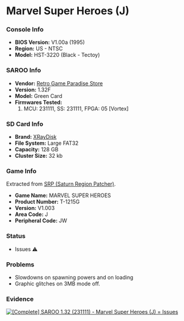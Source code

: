 # Marvel Super Heroes (J)

### Console Info

- <b>BIOS Version:</b> V1.00a (1995)
- <b>Region:</b> US - NTSC
- <b>Model:</b> HST-3220 (Black - Tectoy)

### SAROO Info

- <b>Vendor:</b> [Retro Game Paradise Store](https://s.click.aliexpress.com/e/_DlCqvfB)
- <b>Version:</b> 1.32F
- <b>Model:</b> Green Card
- <b>Firmwares Tested:</b>
  1. MCU: 231111, SS: 231111, FPGA: 05 [Vortex]

### SD Card Info

- <b>Brand:</b> [XRayDisk](https://s.click.aliexpress.com/e/_DFQnFSH)
- <b>File System:</b> Large FAT32
- <b>Capacity:</b> 128 GB
- <b>Cluster Size:</b> 32 kb

### Game Info

Extracted from [SRP (Saturn Region Patcher)](https://segaxtreme.net/resources/saturn-region-patcher.81/download).

- <b>Game Name:</b> MARVEL SUPER HEROES
- <b>Product Number:</b> T-1215G
- <b>Version:</b> V1.003
- <b>Area Code:</b> J
- <b>Peripheral Code:</b> JW

### Status

- Issues :warning:

### Problems

- Slowdowns on spawning powers and on loading
- Graphic glitches on 3MB mode off.

### Evidence

[![[Complete] SAROO 1.32 (231111) - Marvel Super Heroes (J) = Issues](https://img.youtube.com/vi/6amFw2VzGCk/0.jpg)](https://www.youtube.com/watch?v=6amFw2VzGCk)
